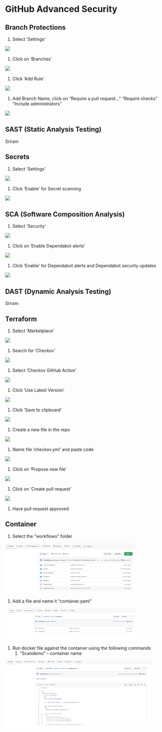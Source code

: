 ﻿# GitHub Advanced Security

## Branch Protections
1) Select ‘Settings’

![](Aspose.Words.82e4a104-020e-43b6-b71e-830464967419.001.png)

1) Click on ‘Branches’

![](Aspose.Words.82e4a104-020e-43b6-b71e-830464967419.002.png)

1) Click ‘Add Rule’

![](Aspose.Words.82e4a104-020e-43b6-b71e-830464967419.003.png)

1) Add Branch Name, click on “Require a pull request...” “Require checks” “Include administrators”

![](Aspose.Words.82e4a104-020e-43b6-b71e-830464967419.004.png)
## SAST (Static Analysis Testing)
Sriram
## Secrets
1) Select ‘Settings’

![](Aspose.Words.82e4a104-020e-43b6-b71e-830464967419.001.png)

1) Click ‘Enable’ for Secret scanning

![](Aspose.Words.82e4a104-020e-43b6-b71e-830464967419.005.png)

## SCA (Software Composition Analysis)
1) Select ‘Security’

![](Aspose.Words.82e4a104-020e-43b6-b71e-830464967419.001.png)

1) Click on ‘Enable Dependabot alerts’

![](Aspose.Words.82e4a104-020e-43b6-b71e-830464967419.006.png)

1) Click ‘Enable’ for Dependabot alerts and Dependabot security updates

![](Aspose.Words.82e4a104-020e-43b6-b71e-830464967419.005.png)
##
## DAST (Dynamic Analysis Testing)
Sriram
## Terraform
1) Select ‘Marketplace’

![](Aspose.Words.82e4a104-020e-43b6-b71e-830464967419.007.png)

1) Search for ‘Checkov’

![](Aspose.Words.82e4a104-020e-43b6-b71e-830464967419.008.png)

1) Select ‘Checkov GitHub Action’

![](Aspose.Words.82e4a104-020e-43b6-b71e-830464967419.009.png)

1) Click ‘Use Latest Version’

![](Aspose.Words.82e4a104-020e-43b6-b71e-830464967419.010.png)

1) Click ‘Save to clipboard’

![](Aspose.Words.82e4a104-020e-43b6-b71e-830464967419.011.png)

1) Create a new file in the repo

![](Aspose.Words.82e4a104-020e-43b6-b71e-830464967419.012.png)

1) Name file ‘checkov.yml’ and paste code

![](Aspose.Words.82e4a104-020e-43b6-b71e-830464967419.013.png)

1) Click on ‘Propose new file’

![](Aspose.Words.82e4a104-020e-43b6-b71e-830464967419.014.png)

1) Click on ‘Create pull request’

![](Aspose.Words.82e4a104-020e-43b6-b71e-830464967419.015.png)

1) Have pull request approved
## Container
1. Select the “workflows” folder

![](Aspose.Words.82e4a104-020e-43b6-b71e-830464967419.016.png)

1. Add a file and name it “container.yaml”

` `![](Aspose.Words.82e4a104-020e-43b6-b71e-830464967419.017.png)

1. Run docker file against the container using the following commands 
   1. “Scandemo” – container name

![](Aspose.Words.82e4a104-020e-43b6-b71e-830464967419.018.png)

